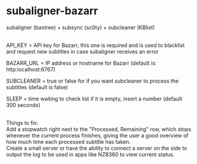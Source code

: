 # subaligner-bazarr
subaligner (baxtree) + subsync (sc0ty) + subcleaner (KBlixt)
<br /><br />

API_KEY = API key for Bazarr, this one is required and is used to blacklist and request new subtitles in case subaligner receives an error

BAZARR_URL = IP address or hostname for Bazarr (default is: http:localhost:6767)

SUBCLEANER = true or false for if you want subcleaner to process the subtitles (default is false)

SLEEP = time waiting to check list if it is empty, insert a number (default 300 seconds)
<br /><br />

Things to fix:
<br />
Add a stopwatch right next to the "Processed, Remaining" row, which stops whenever the current process finishes, giving the user a good overview of how much time each processed subtitle has taken.
<br />
Create a small server or have the ability to connect a server on the side to output the log to be used in apps like NZB360 to view current status.
